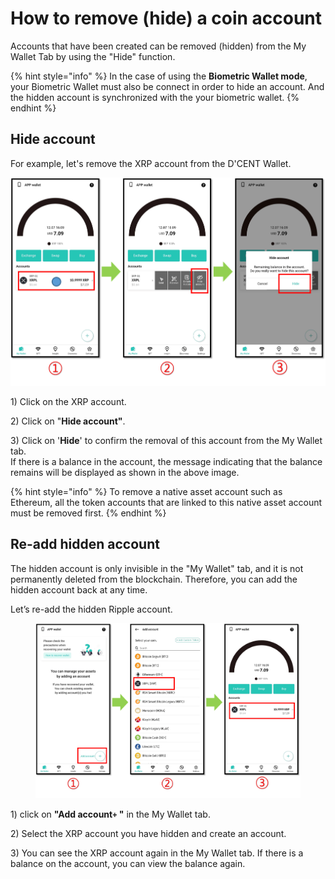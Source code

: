 # How to remove (hide) a coin account

Accounts that have been created can be removed (hidden) from the My Wallet Tab by using the "Hide" function.&#x20;

{% hint style="info" %}
In the case of using the **Biometric Wallet mode**, your Biometric Wallet must also be connect in order to hide an account. And the hidden account is synchronized with the your biometric wallet.
{% endhint %}

## Hide account

For example, let's remove the XRP account from the D'CENT Wallet.

![](../../.gitbook/assets/계정숨김eng.png)

1\) Click on the XRP account.

2\) Click on "**Hide account"**.

3\) Click on '**Hide**' to confirm the removal of this account from the My Wallet tab.\
If there is a balance in the account, the message indicating that the balance remains will be displayed as shown in the above image.

{% hint style="info" %}
To remove a native asset account such as Ethereum, all the token accounts that are linked to this native asset account must be removed first.
{% endhint %}

## Re-add hidden account

The hidden account is only invisible in the "My Wallet" tab, and it is not permanently deleted from the blockchain. Therefore, you can add the hidden account back at any time.

Let’s re-add the hidden Ripple account.

<figure><img src="../../.gitbook/assets/계정숨김eng-02.png" alt=""><figcaption></figcaption></figure>

1\) click on **"Add account`+` "** in the My Wallet tab.

2\) Select the XRP account you have hidden and create an account.

3\) You can see the XRP account again in the My Wallet tab. If there is a balance on the account, you can view the balance again.
